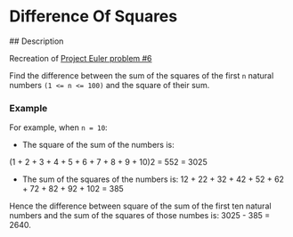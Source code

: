 # Difference Of Squares

## Description

Recreation of [Project Euler problem #6](https://projecteuler.net/problem=6)

Find the difference between the sum of the squares of the first `n` natural numbers `(1 <= n <= 100)` and the square of their sum.

### Example

For example, when `n = 10`:

* The square of the sum of the numbers is:

(1 + 2 + 3 + 4 + 5 + 6 + 7 + 8 + 9 + 10)2 = 552 = 3025

* The sum of the squares of the numbers is:
12 + 22 + 32 + 42 + 52 + 62 + 72 + 82 + 92 + 102 = 385

Hence the difference between square of the sum of the first ten natural numbers and the sum of the squares of those numbes is: 3025 - 385 = 2640.
